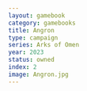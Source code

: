 ```yaml
---
layout: gamebook
category: gamebooks
title: Angron
type: campaign
series: Arks of Omen
year: 2023
status: owned
index: 2
image: Angron.jpg
---
```

